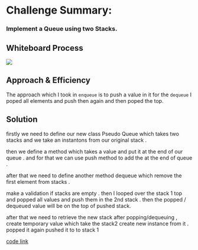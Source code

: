# Challenge Summary:

### Implement a Queue using two Stacks.

## Whiteboard Process

![](https://i.ibb.co/k8G40Ld/code-challenges-7.jpg)

<!-- Embedded whiteboard image -->

## Approach & Efficiency

The approach which I took in `enqueue` is to push a value in it
for the `dequeue` I poped all elements and push then again and then poped the top.

## Solution

<!-- Show how to run your code, and examples of it in action -->

firstly we need to define our new class Pseudo Queue which takes two stacks and we take an instantons from our original stack .

then we define a method which takes a value and put it at the end of our queue . and for that we can use push method to add the at the end of queue .

after that we need to define another method dequeue which remove the first element from stacks .

make a validation if stacks are empty .
then I looped over the stack 1 top and popped all values and push them in the 2nd stack .
then the popped / dequeued value will be on the top of pushed stack.

after that we need to retrieve the new stack after popping/dequeuing ,
create temporary value which take the stack2
create new instance from it .
popped it again pushed it to to stack 1


[code link](https://github.com/HamzaQahoush/data-structures-and-algorithms--Python/blob/master/data_structures_and_algorithms_python/challenges/queue_with_stacks/queue_with_stacks.py)
